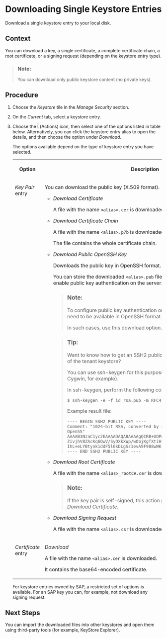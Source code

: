 <!-- loioca8a663d0f944251ae250f479e1c4947 -->

<link rel="stylesheet" type="text/css" href="../css/sap-icons.css"/>

# Downloading Single Keystore Entries

Download a single keystore entry to your local disk.



## Context

You can download a key, a single certificate, a complete certificate chain, a root certificate, or a signing request \(depending on the keystore entry type\).

> ### Note:  
> You can download only public keystore content \(no private keys\).



## Procedure

1.  Choose the *Keystore* tile in the *Manage Security* section.

2.  On the *Current* tab, select a keystore entry.

3.  Choose the <span class="SAP-icons"></span> \(Actions\) icon, then select one of the options listed in table below. Alternatively, you can click the keystore entry alias to open the details, and then choose the option under *Download*.

    The options available depend on the type of keystore entry you have selected.


    <table>
    <tr>
    <th valign="top">

    Option
    
    </th>
    <th valign="top">

    Description
    
    </th>
    </tr>
    <tr>
    <td valign="top">
    
    *Key Pair* entry
    
    </td>
    <td valign="top">
    
    You can download the public key \(X.509 format\).

    -   *Download Certificate*

        A file with the name `<alias>.cer` is downloaded.

    -   *Download Certificate Chain*

        A file with the name `<alias>.p7b` is downloaded.

        The file contains the whole certificate chain.

    -   *Download Public OpenSSH Key*

        Downloads the public key in OpenSSH format.

        You can store the downloaded `<alias>.pub` file on the connected SFTP server to enable public key authentication on the server.

        > ### Note:  
        > To configure public key authentication on certain SFTP servers, public keys need to be available in OpenSSH format.
        > 
        > In such cases, use this download option.

        > ### Tip:  
        > Want to know how to get an SSH2 public key for the id\_rsa/id\_dsa key-pair of the tenant keystore?
        > 
        > You can use ssh-keygen for this purpose \(to be installed on Windows via Cygwin, for example\).
        > 
        > In ssh-keygen, perform the following command:
        > 
        > `$ ssh-keygen -e -f id_rsa.pub -m RFC4716 > id_rsa.pub_ssh2`
        > 
        > Example result file:
        > 
        > ```
        > ---- BEGIN SSH2 PUBLIC KEY ----
        > Comment: "1024-bit RSA, converted by d023101@WDFN33785618A from OpenSS"
        > AAAAB3NzaC1yc2EAAAADAQABAAAAgQCRB+UOPmnPF9W4cqn6h1z3V5izPFAOTCXSF4cfnw
        > ZivjhV8ZAcKq6QwV/SyOXkXWp/wObjKgTXtiHngdJ0kyOQ+66Eleq/yhO4NDJ0QM3Vzv15
        > IhL+eLYBtynk1ddF5l6kDLgSz1evA9F988wWKiz/vpI8DVjbY8HJjlQbE8wOSQ==
        > ---- END SSH2 PUBLIC KEY ----
        > 
        > ```

    -   *Download Root Certificate*

        A file with the name `<alias>_rootCA.cer` is downloaded.

        > ### Note:  
        > If the key pair is self-signed, this action performs the same function as *Download Certificate*.

    -   *Download Signing Request*

        A file with the name `<alias>.csr` is downloaded.



    
    </td>
    </tr>
    <tr>
    <td valign="top">
    
    *Certificate* entry
    
    </td>
    <td valign="top">
    
    *Download*

    A file with the name `<alias>.cer` is downloaded.

    It contains the base64-encoded certificate.
    
    </td>
    </tr>
    </table>
    
    For keystore entries owned by SAP, a restricted set of options is available. For an SAP key you can, for example, not download any signing request.




<a name="loioca8a663d0f944251ae250f479e1c4947__postreq_a2v_rq5_xz"/>

## Next Steps

You can import the downloaded files into other keystores and open them using third-party tools \(for example, KeyStore Explorer\).

